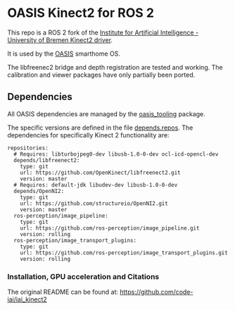 # OASIS Kinect2 for ROS 2

This repo is a ROS 2 fork of the [Institute for Artificial Intelligence - University of Bremen Kinect2 driver](https://github.com/code-iai/iai_kinect2).

It is used by the [OASIS](https://github.com/eigendude/OASIS) smarthome OS.

The libfreenec2 bridge and depth registration are tested and working. The calibration and viewer packages have only partially been ported.

## Dependencies

All OASIS dependencies are managed by the [oasis_tooling](https://github.com/eigendude/OASIS/tree/main/oasis_tooling) package.

The specific versions are defined in the file [depends.repos](https://github.com/eigendude/OASIS/blob/main/oasis_tooling/config/depends.repos). The dependencies for specifically Kinect 2 functionality are:


```
repositories:
  # Requires: libturbojpeg0-dev libusb-1.0-0-dev ocl-icd-opencl-dev
  depends/libfreenect2:
    type: git
    url: https://github.com/OpenKinect/libfreenect2.git
    version: master
  # Requires: default-jdk libudev-dev libusb-1.0-0-dev
  depends/OpenNI2:
    type: git
    url: https://github.com/structureio/OpenNI2.git
    version: master
  ros-perception/image_pipeline:
    type: git
    url: https://github.com/ros-perception/image_pipeline.git
    version: rolling
  ros-perception/image_transport_plugins:
    type: git
    url: https://github.com/ros-perception/image_transport_plugins.git
    version: rolling
```

### Installation, GPU acceleration and Citations

The original README can be found at: https://github.com/code-iai/iai_kinect2
